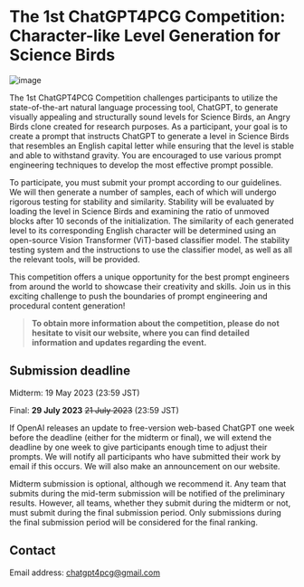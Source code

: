 # The 1st ChatGPT4PCG Competition: Character-like Level Generation for Science Birds

![image](https://user-images.githubusercontent.com/11158905/227910064-b9cf5e7a-a619-4ff3-b385-73de89068d84.png)


The 1st ChatGPT4PCG Competition challenges participants to utilize the state-of-the-art natural language processing tool, ChatGPT, to generate visually appealing and structurally sound levels for Science Birds, an Angry Birds clone created for research purposes.
As a participant, your goal is to create a prompt that instructs ChatGPT to generate a level in Science Birds that resembles an English capital letter while ensuring that the level is stable and able to withstand gravity. You are encouraged to use various prompt engineering techniques to develop the most effective prompt possible.

To participate, you must submit your prompt according to our guidelines. We will then generate a number of samples, each of which will undergo rigorous testing for stability and similarity. Stability will be evaluated by loading the level in Science Birds and examining the ratio of unmoved blocks after 10 seconds of the initialization. The similarity of each generated level to its corresponding English character will be determined using an open-source Vision Transformer (ViT)-based classifier model. The stability testing system and the instructions to use the classifier model, as well as all the relevant tools, will be provided.

This competition offers a unique opportunity for the best prompt engineers from around the world to showcase their creativity and skills. Join us in this exciting challenge to push the boundaries of prompt engineering and procedural content generation!

> __To obtain more information about the competition, please do not hesitate to visit our website, where you can find detailed information and updates regarding the event.__

## Submission deadline

Midterm: 19 May 2023 (23:59 JST)

Final: **29 July 2023** ~~21 July 2023~~ (23:59 JST)

If OpenAI releases an update to free-version web-based ChatGPT one week before the deadline (either for the midterm or final), we will extend the deadline by one week to give participants enough time to adjust their prompts. We will notify all participants who have submitted their work by email if this occurs. We will also make an announcement on our website.

Midterm submission is optional, although we recommend it. Any team that submits during the mid-term submission will be notified of the preliminary results. However, all teams, whether they submit during the midterm or not, must submit during the final submission period. Only submissions during the final submission period will be considered for the final ranking.

## Contact

Email address: chatgpt4pcg@gmail.com
